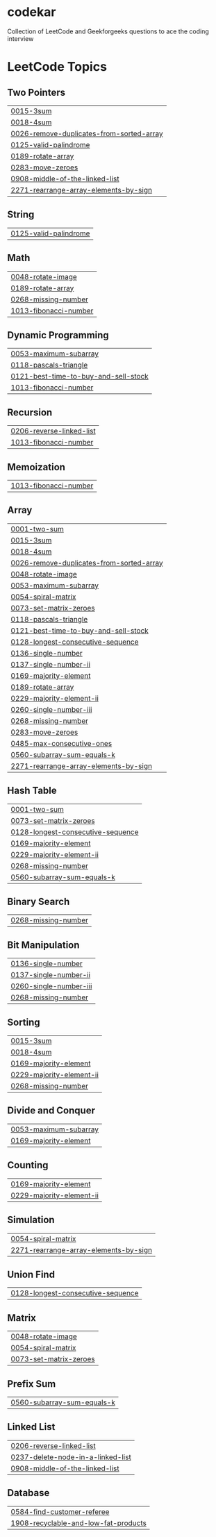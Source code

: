 # codekar
Collection of LeetCode and Geekforgeeks questions to ace the coding interview

<!---LeetCode Topics Start-->
# LeetCode Topics
## Two Pointers
|  |
| ------- |
| [0015-3sum](https://github.com/Prem-Ray/codekar/tree/master/0015-3sum) |
| [0018-4sum](https://github.com/Prem-Ray/codekar/tree/master/0018-4sum) |
| [0026-remove-duplicates-from-sorted-array](https://github.com/Prem-Ray/codekar/tree/master/0026-remove-duplicates-from-sorted-array) |
| [0125-valid-palindrome](https://github.com/Prem-Ray/codekar/tree/master/0125-valid-palindrome) |
| [0189-rotate-array](https://github.com/Prem-Ray/codekar/tree/master/0189-rotate-array) |
| [0283-move-zeroes](https://github.com/Prem-Ray/codekar/tree/master/0283-move-zeroes) |
| [0908-middle-of-the-linked-list](https://github.com/Prem-Ray/codekar/tree/master/0908-middle-of-the-linked-list) |
| [2271-rearrange-array-elements-by-sign](https://github.com/Prem-Ray/codekar/tree/master/2271-rearrange-array-elements-by-sign) |
## String
|  |
| ------- |
| [0125-valid-palindrome](https://github.com/Prem-Ray/codekar/tree/master/0125-valid-palindrome) |
## Math
|  |
| ------- |
| [0048-rotate-image](https://github.com/Prem-Ray/codekar/tree/master/0048-rotate-image) |
| [0189-rotate-array](https://github.com/Prem-Ray/codekar/tree/master/0189-rotate-array) |
| [0268-missing-number](https://github.com/Prem-Ray/codekar/tree/master/0268-missing-number) |
| [1013-fibonacci-number](https://github.com/Prem-Ray/codekar/tree/master/1013-fibonacci-number) |
## Dynamic Programming
|  |
| ------- |
| [0053-maximum-subarray](https://github.com/Prem-Ray/codekar/tree/master/0053-maximum-subarray) |
| [0118-pascals-triangle](https://github.com/Prem-Ray/codekar/tree/master/0118-pascals-triangle) |
| [0121-best-time-to-buy-and-sell-stock](https://github.com/Prem-Ray/codekar/tree/master/0121-best-time-to-buy-and-sell-stock) |
| [1013-fibonacci-number](https://github.com/Prem-Ray/codekar/tree/master/1013-fibonacci-number) |
## Recursion
|  |
| ------- |
| [0206-reverse-linked-list](https://github.com/Prem-Ray/codekar/tree/master/0206-reverse-linked-list) |
| [1013-fibonacci-number](https://github.com/Prem-Ray/codekar/tree/master/1013-fibonacci-number) |
## Memoization
|  |
| ------- |
| [1013-fibonacci-number](https://github.com/Prem-Ray/codekar/tree/master/1013-fibonacci-number) |
## Array
|  |
| ------- |
| [0001-two-sum](https://github.com/Prem-Ray/codekar/tree/master/0001-two-sum) |
| [0015-3sum](https://github.com/Prem-Ray/codekar/tree/master/0015-3sum) |
| [0018-4sum](https://github.com/Prem-Ray/codekar/tree/master/0018-4sum) |
| [0026-remove-duplicates-from-sorted-array](https://github.com/Prem-Ray/codekar/tree/master/0026-remove-duplicates-from-sorted-array) |
| [0048-rotate-image](https://github.com/Prem-Ray/codekar/tree/master/0048-rotate-image) |
| [0053-maximum-subarray](https://github.com/Prem-Ray/codekar/tree/master/0053-maximum-subarray) |
| [0054-spiral-matrix](https://github.com/Prem-Ray/codekar/tree/master/0054-spiral-matrix) |
| [0073-set-matrix-zeroes](https://github.com/Prem-Ray/codekar/tree/master/0073-set-matrix-zeroes) |
| [0118-pascals-triangle](https://github.com/Prem-Ray/codekar/tree/master/0118-pascals-triangle) |
| [0121-best-time-to-buy-and-sell-stock](https://github.com/Prem-Ray/codekar/tree/master/0121-best-time-to-buy-and-sell-stock) |
| [0128-longest-consecutive-sequence](https://github.com/Prem-Ray/codekar/tree/master/0128-longest-consecutive-sequence) |
| [0136-single-number](https://github.com/Prem-Ray/codekar/tree/master/0136-single-number) |
| [0137-single-number-ii](https://github.com/Prem-Ray/codekar/tree/master/0137-single-number-ii) |
| [0169-majority-element](https://github.com/Prem-Ray/codekar/tree/master/0169-majority-element) |
| [0189-rotate-array](https://github.com/Prem-Ray/codekar/tree/master/0189-rotate-array) |
| [0229-majority-element-ii](https://github.com/Prem-Ray/codekar/tree/master/0229-majority-element-ii) |
| [0260-single-number-iii](https://github.com/Prem-Ray/codekar/tree/master/0260-single-number-iii) |
| [0268-missing-number](https://github.com/Prem-Ray/codekar/tree/master/0268-missing-number) |
| [0283-move-zeroes](https://github.com/Prem-Ray/codekar/tree/master/0283-move-zeroes) |
| [0485-max-consecutive-ones](https://github.com/Prem-Ray/codekar/tree/master/0485-max-consecutive-ones) |
| [0560-subarray-sum-equals-k](https://github.com/Prem-Ray/codekar/tree/master/0560-subarray-sum-equals-k) |
| [2271-rearrange-array-elements-by-sign](https://github.com/Prem-Ray/codekar/tree/master/2271-rearrange-array-elements-by-sign) |
## Hash Table
|  |
| ------- |
| [0001-two-sum](https://github.com/Prem-Ray/codekar/tree/master/0001-two-sum) |
| [0073-set-matrix-zeroes](https://github.com/Prem-Ray/codekar/tree/master/0073-set-matrix-zeroes) |
| [0128-longest-consecutive-sequence](https://github.com/Prem-Ray/codekar/tree/master/0128-longest-consecutive-sequence) |
| [0169-majority-element](https://github.com/Prem-Ray/codekar/tree/master/0169-majority-element) |
| [0229-majority-element-ii](https://github.com/Prem-Ray/codekar/tree/master/0229-majority-element-ii) |
| [0268-missing-number](https://github.com/Prem-Ray/codekar/tree/master/0268-missing-number) |
| [0560-subarray-sum-equals-k](https://github.com/Prem-Ray/codekar/tree/master/0560-subarray-sum-equals-k) |
## Binary Search
|  |
| ------- |
| [0268-missing-number](https://github.com/Prem-Ray/codekar/tree/master/0268-missing-number) |
## Bit Manipulation
|  |
| ------- |
| [0136-single-number](https://github.com/Prem-Ray/codekar/tree/master/0136-single-number) |
| [0137-single-number-ii](https://github.com/Prem-Ray/codekar/tree/master/0137-single-number-ii) |
| [0260-single-number-iii](https://github.com/Prem-Ray/codekar/tree/master/0260-single-number-iii) |
| [0268-missing-number](https://github.com/Prem-Ray/codekar/tree/master/0268-missing-number) |
## Sorting
|  |
| ------- |
| [0015-3sum](https://github.com/Prem-Ray/codekar/tree/master/0015-3sum) |
| [0018-4sum](https://github.com/Prem-Ray/codekar/tree/master/0018-4sum) |
| [0169-majority-element](https://github.com/Prem-Ray/codekar/tree/master/0169-majority-element) |
| [0229-majority-element-ii](https://github.com/Prem-Ray/codekar/tree/master/0229-majority-element-ii) |
| [0268-missing-number](https://github.com/Prem-Ray/codekar/tree/master/0268-missing-number) |
## Divide and Conquer
|  |
| ------- |
| [0053-maximum-subarray](https://github.com/Prem-Ray/codekar/tree/master/0053-maximum-subarray) |
| [0169-majority-element](https://github.com/Prem-Ray/codekar/tree/master/0169-majority-element) |
## Counting
|  |
| ------- |
| [0169-majority-element](https://github.com/Prem-Ray/codekar/tree/master/0169-majority-element) |
| [0229-majority-element-ii](https://github.com/Prem-Ray/codekar/tree/master/0229-majority-element-ii) |
## Simulation
|  |
| ------- |
| [0054-spiral-matrix](https://github.com/Prem-Ray/codekar/tree/master/0054-spiral-matrix) |
| [2271-rearrange-array-elements-by-sign](https://github.com/Prem-Ray/codekar/tree/master/2271-rearrange-array-elements-by-sign) |
## Union Find
|  |
| ------- |
| [0128-longest-consecutive-sequence](https://github.com/Prem-Ray/codekar/tree/master/0128-longest-consecutive-sequence) |
## Matrix
|  |
| ------- |
| [0048-rotate-image](https://github.com/Prem-Ray/codekar/tree/master/0048-rotate-image) |
| [0054-spiral-matrix](https://github.com/Prem-Ray/codekar/tree/master/0054-spiral-matrix) |
| [0073-set-matrix-zeroes](https://github.com/Prem-Ray/codekar/tree/master/0073-set-matrix-zeroes) |
## Prefix Sum
|  |
| ------- |
| [0560-subarray-sum-equals-k](https://github.com/Prem-Ray/codekar/tree/master/0560-subarray-sum-equals-k) |
## Linked List
|  |
| ------- |
| [0206-reverse-linked-list](https://github.com/Prem-Ray/codekar/tree/master/0206-reverse-linked-list) |
| [0237-delete-node-in-a-linked-list](https://github.com/Prem-Ray/codekar/tree/master/0237-delete-node-in-a-linked-list) |
| [0908-middle-of-the-linked-list](https://github.com/Prem-Ray/codekar/tree/master/0908-middle-of-the-linked-list) |
## Database
|  |
| ------- |
| [0584-find-customer-referee](https://github.com/Prem-Ray/codekar/tree/master/0584-find-customer-referee) |
| [1908-recyclable-and-low-fat-products](https://github.com/Prem-Ray/codekar/tree/master/1908-recyclable-and-low-fat-products) |
<!---LeetCode Topics End-->
